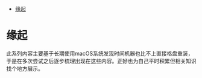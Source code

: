 <!--ts-->
* [缘起](#缘起)

<!-- Created by https://github.com/ekalinin/github-markdown-toc -->
<!-- Added by: runner, at: Fri Jul 15 06:22:55 UTC 2022 -->

<!--te-->
# 缘起

此系列内容主要基于长期使用macOS系统发现时间机器也比不上直接格盘重装，于是在多次尝试之后逐步梳理出现在这些内容。正好也为自己平时积累但相关知识找个地方展示。